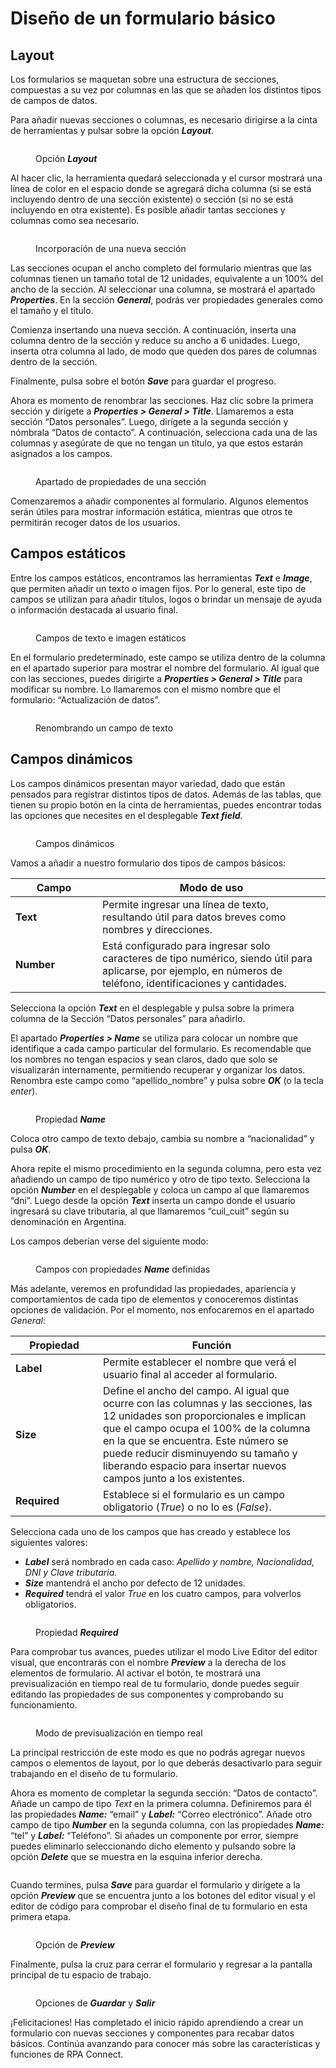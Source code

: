 # Diseño de un formulario básico

## Layout

Los formularios se maquetan sobre una estructura de secciones, compuestas a su vez por columnas en las que se añaden los distintos tipos de campos de datos.

Para añadir nuevas secciones o columnas, es necesario dirigirse a la cinta de herramientas y pulsar sobre la opción _**Layout**_.

<figure><img src="../../.gitbook/assets/layout.png" alt=""><figcaption><p>Opción <em><strong>Layout</strong></em></p></figcaption></figure>

Al hacer clic, la herramienta quedará seleccionada y el cursor mostrará una línea de color en el espacio donde se agregará dicha columna (si se está incluyendo dentro de una sección existente) o sección (si no se está incluyendo en otra existente). Es posible añadir tantas secciones y columnas como sea necesario.

<figure><img src="../../.gitbook/assets/añadir_layout.png" alt=""><figcaption><p>Incorporación de una nueva sección</p></figcaption></figure>

Las secciones ocupan el ancho completo del formulario mientras que las columnas tienen un tamaño total de 12 unidades, equivalente a un 100% del ancho de la sección. Al seleccionar una columna, se mostrará el apartado _**Properties**_. En la sección _**General**_, podrás ver propiedades generales como el tamaño y el título.

Comienza insertando una nueva sección. A continuación, inserta una columna dentro de la sección y reduce su ancho a 6 unidades. Luego, inserta otra columna al lado, de modo que queden dos pares de columnas dentro de la sección.

Finalmente, pulsa sobre el botón _**Save**_ para guardar el progreso.

Ahora es momento de renombrar las secciones. Haz clic sobre la primera sección y dirígete a _**Properties > General > Title**_. Llamaremos a esta sección “Datos personales”. Luego, dirígete a la segunda sección y nómbrala “Datos de contacto”. A continuación, selecciona cada una de las columnas y asegúrate de que no tengan un título, ya que estos estarán asignados a los campos.

<figure><img src="../../.gitbook/assets/layout_propiedades.png" alt=""><figcaption><p>Apartado de propiedades de una sección</p></figcaption></figure>

Comenzaremos a añadir componentes al formulario. Algunos elementos serán útiles para mostrar información estática, mientras que otros te permitirán recoger datos de los usuarios.

## Campos estáticos

Entre los campos estáticos, encontramos las herramientas _**Text**_ e _**Image**_, que permiten añadir un texto o imagen fijos. Por lo general, este tipo de campos se utilizan para añadir títulos, logos o brindar un mensaje de ayuda o información destacada al usuario final.

<figure><img src="../../.gitbook/assets/texto_imagen.png" alt=""><figcaption><p>Campos de texto e imagen estáticos</p></figcaption></figure>

En el formulario predeterminado, este campo se utiliza dentro de la columna en el apartado superior para mostrar el nombre del formulario. Al igual que con las secciones, puedes dirigirte a _**Properties > General > Title**_ para modificar su nombre. Lo llamaremos con el mismo nombre que el formulario: “Actualización de datos”.

<figure><img src="../../.gitbook/assets/renombrando_campo_texto.png" alt=""><figcaption><p>Renombrando un campo de texto</p></figcaption></figure>

## Campos dinámicos

Los campos dinámicos presentan mayor variedad, dado que están pensados para registrar distintos tipos de datos. Además de las tablas, que tienen su propio botón en la cinta de herramientas, puedes encontrar todas las opciones que necesites en el desplegable _**Text field**_.

<figure><img src="../../.gitbook/assets/campos_dinamicos.png" alt=""><figcaption><p>Campos dinámicos</p></figcaption></figure>

Vamos a añadir a nuestro formulario dos tipos de campos básicos:

<table><thead><tr><th width="123">Campo</th><th>Modo de uso</th></tr></thead><tbody><tr><td><strong>Text</strong></td><td>Permite ingresar una línea de texto, resultando útil para datos breves como nombres y direcciones.</td></tr><tr><td><strong>Number</strong></td><td>Está configurado para ingresar solo caracteres de tipo numérico, siendo útil para aplicarse, por ejemplo, en números de teléfono, identificaciones y cantidades.</td></tr></tbody></table>

Selecciona la opción _**Text**_ en el desplegable y pulsa sobre la primera columna de la Sección “Datos personales” para añadirlo.

El apartado _**Properties > Name**_ se utiliza para colocar un nombre que identifique a cada campo particular del formulario. Es recomendable que los nombres no tengan espacios y sean claros, dado que solo se visualizarán internamente, permitiendo recuperar y organizar los datos. Renombra este campo como “apellido\_nombre” y pulsa sobre _**OK**_ (o la tecla _enter_).

<figure><img src="../../.gitbook/assets/rpa_5.png" alt=""><figcaption><p>Propiedad <em><strong>Name</strong></em></p></figcaption></figure>

Coloca otro campo de texto debajo, cambia su nombre a “nacionalidad” y pulsa _**OK**_.

Ahora repite el mismo procedimiento en la segunda columna, pero esta vez añadiendo un campo de tipo numérico y otro de tipo texto. Selecciona la opción _**Number**_ en el desplegable y coloca un campo al que llamaremos “dni”. Luego desde la opción _**Text**_ inserta un campo donde el usuario ingresará su clave tributaria, al que llamaremos “cuil\_cuit” según su denominación en Argentina.

Los campos deberían verse del siguiente modo:

<figure><img src="../../.gitbook/assets/rpa_6.png" alt=""><figcaption><p>Campos con propiedades <em><strong>Name</strong></em> definidas</p></figcaption></figure>

Más adelante, veremos en profundidad las propiedades, apariencia y comportamientos de cada tipo de elementos y conoceremos distintas opciones de validación. Por el momento, nos enfocaremos en el apartado _General_:

<table><thead><tr><th width="124">Propiedad</th><th>Función</th></tr></thead><tbody><tr><td><strong>Label</strong></td><td>Permite establecer el nombre que verá el usuario final al acceder al formulario.</td></tr><tr><td><strong>Size</strong></td><td>Define el ancho del campo. Al igual que ocurre con las columnas y las secciones, las 12 unidades son proporcionales e implican que el campo ocupa el 100% de la columna en la que se encuentra. Este número se puede reducir disminuyendo su tamaño y liberando espacio para insertar nuevos campos junto a los existentes.</td></tr><tr><td><strong>Required</strong></td><td>Establece si el formulario es un campo obligatorio (<em>True</em>) o no lo es (<em>False</em>). </td></tr></tbody></table>

Selecciona cada uno de los campos que has creado y establece los siguientes valores:

* _**Label**_ será nombrado en cada caso: _Apellido y nombre, Nacionalidad, DNI y Clave tributaria._
* _**Size**_ mantendrá el ancho por defecto de 12 unidades.
* _**Required**_ tendrá el valor _True_ en los cuatro campos, para volverlos obligatorios.

<figure><img src="../../.gitbook/assets/rpa_7.png" alt=""><figcaption><p>Propiedad <em><strong>Required</strong></em></p></figcaption></figure>

Para comprobar tus avances, puedes utilizar el modo Live Editor del editor visual, que encontrarás con el nombre _**Preview**_ a la derecha de los elementos de formulario. Al activar el botón, te mostrará una previsualización en tiempo real de tu formulario, donde puedes seguir editando las propiedades de sus componentes y comprobando su funcionamiento.

<figure><img src="../../.gitbook/assets/rpa_8.png" alt=""><figcaption><p>Modo de previsualización en tiempo real</p></figcaption></figure>

La principal restricción de este modo es que no podrás agregar nuevos campos o elementos de layout, por lo que deberás desactivarlo para seguir trabajando en el diseño de tu formulario.

Ahora es momento de completar la segunda sección: “Datos de contacto”. Añade un campo de tipo _Text_ en la primera columna. Definiremos para él las propiedades _**Name:**_ “email” y _**Label:**_ “Correo electrónico”. Añade otro campo de tipo _**Number**_ en la segunda columna, con las propiedades _**Name:**_ “tel” y _**Label:**_ “Teléfono”. Si añades un componente por error, siempre puedes eliminarlo seleccionando dicho elemento y pulsando sobre la opción _**Delete**_ que se muestra en la esquina inferior derecha.&#x20;

<figure><img src="../../.gitbook/assets/opcion_delete.png" alt=""><figcaption></figcaption></figure>

Cuando termines, pulsa _**Save**_ para guardar el formulario y dirígete a la opción _**Preview**_ que se encuentra junto a los botones del editor visual y el editor de código para comprobar el diseño final de tu formulario en esta primera etapa.

<figure><img src="../../.gitbook/assets/rpa_9.png" alt=""><figcaption><p>Opción de <em><strong>Preview</strong></em></p></figcaption></figure>

Finalmente, pulsa la cruz para cerrar el formulario y regresar a la pantalla principal de tu espacio de trabajo.

<figure><img src="../../.gitbook/assets/rpa_10.png" alt=""><figcaption><p>Opciones de <em><strong>Guardar</strong></em> y <em><strong>Salir</strong></em></p></figcaption></figure>

¡Felicitaciones! Has completado el inicio rápido aprendiendo a crear un formulario con nuevas secciones y componentes para recabar datos básicos. Continúa avanzando para conocer más sobre las características y funciones de RPA Connect.
